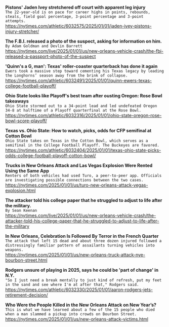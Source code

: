 **Pistons' Jaden Ivey stretchered off court with apparent leg injury**\
`The 22-year-old is on pace for career highs in points, rebounds, steals, field goal percentage, 3-point percentage and 3-point attempts.`\
https://nytimes.com/athletic/6032575/2025/01/01/jaden-ivey-pistons-injury-stretcher/

**The F.B.I. released a photo of the suspect, asking for information on him.**\
`By Adam Goldman and Devlin Barrett`\
https://nytimes.com/live/2025/01/01/us/new-orleans-vehicle-crash/the-fbi-released-a-passport-photo-of-the-suspect

**'Quinn's a G, man': Texas' roller-coaster quarterback has done it again**\
`Ewers took a massive step toward cementing his Texas legacy by leading the Longhorns’ season away from the brink of collapse.`\
https://nytimes.com/athletic/6032491/2025/01/01/quinn-ewers-texas-college-football-playoff/

**Ohio State looks like Playoff's best team after ousting Oregon: Rose Bowl takeaways**\
`Ohio State stormed out to a 34-point lead and led undefeated Oregon 34-8 at halftime of a Playoff quarterfinal at the Rose Bowl.`\
https://nytimes.com/athletic/6032316/2025/01/01/ohio-state-oregon-rose-bowl-score-playoff/

**Texas vs. Ohio State: How to watch, picks, odds for CFP semifinal at Cotton Bowl**\
`Ohio State takes on Texas in the Cotton Bowl, which serves as a semifinal in the College Football Playoff. The Buckeyes are favored.`\
https://nytimes.com/athletic/6032404/2025/01/01/texas-ohio-state-picks-odds-college-football-playoff-cotton-bowl/

**Trucks in New Orleans Attack and Las Vegas Explosion Were Rented Using the Same App**\
`Renters of both vehicles had used Turo, a peer-to-peer app. Officials are investigating possible connections between the two cases.`\
https://nytimes.com/2025/01/01/us/turo-new-orleans-attack-vegas-explosion.html

**The attacker told his college paper that he struggled to adjust to life after the military.**\
`By Sean Keenan`\
https://nytimes.com/live/2025/01/01/us/new-orleans-vehicle-crash/the-attacker-told-his-college-paper-that-he-struggled-to-adjust-to-life-after-the-military

**In New Orleans, Celebration Is Followed By Terror in the French Quarter**\
`The attack that left 15 dead and about three dozen injured followed a distressingly familiar pattern of assailants turning vehicles into weapons.`\
https://nytimes.com/2025/01/01/us/new-orleans-truck-attack-nye-bourbon-street.html

**Rodgers unsure of playing in 2025, says he could be 'part of change' in N.Y.**\
`"So I just need a break mentally to just kind of refresh, put my feet in the sand and see where I'm at after that," Rodgers said.`\
https://nytimes.com/athletic/6032330/2025/01/01/aaron-rodgers-jets-retirement-decision/

**Who Were the People Killed in the New Orleans Attack on New Year’s?**\
`This is what we have learned about a few of the 15 people who died when a man slammed a pickup into crowds on Bourbon Street.`\
https://nytimes.com/2025/01/01/us/new-orleans-attack-victims.html

